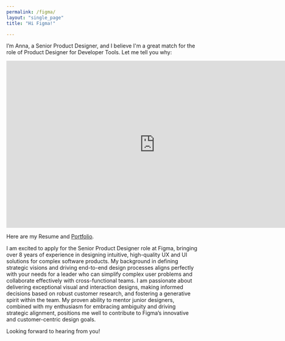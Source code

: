 ```yaml
---
permalink: /figma/
layout: "single_page"
title: "Hi Figma!"

---
```

<p class="singlePage_bottom">I’m Anna, a Senior Product Designer, and I believe I'm a great match for the role of Product Designer for Developer Tools. Let me tell you why:</p>

<div class="video-container"><iframe width="780" height="438.75" src="https://www.youtube.com/embed/DPvCCAq5C4s?si=zuHWGKmGlJ9BaaHr" title="YouTube video player" frameborder="0" allow="accelerometer; autoplay; clipboard-write; encrypted-media; gyroscope; picture-in-picture; web-share" referrerpolicy="strict-origin-when-cross-origin" allowfullscreen></iframe> </div>

<p class="singlePage">Here are my <a>Resume</a> and <a href="../../index1.html" target="_blank">Portfolio</a>.</p>
<p class="cover_letter">I am excited to apply for the Senior Product Designer role at Figma, bringing over 8 years of experience in designing intuitive, high-quality UX and UI solutions for complex software products. My background in defining strategic visions and driving end-to-end design processes aligns perfectly with your needs for a leader who can simplify complex user problems and collaborate effectively with cross-functional teams. I am passionate about delivering exceptional visual and interaction designs, making informed decisions based on robust customer research, and fostering a generative spirit within the team. My proven ability to mentor junior designers, combined with my enthusiasm for embracing ambiguity and driving strategic alignment, positions me well to contribute to Figma’s innovative and customer-centric design goals.</p>

<div class="callout heart">Looking forward to hearing from you!</div>